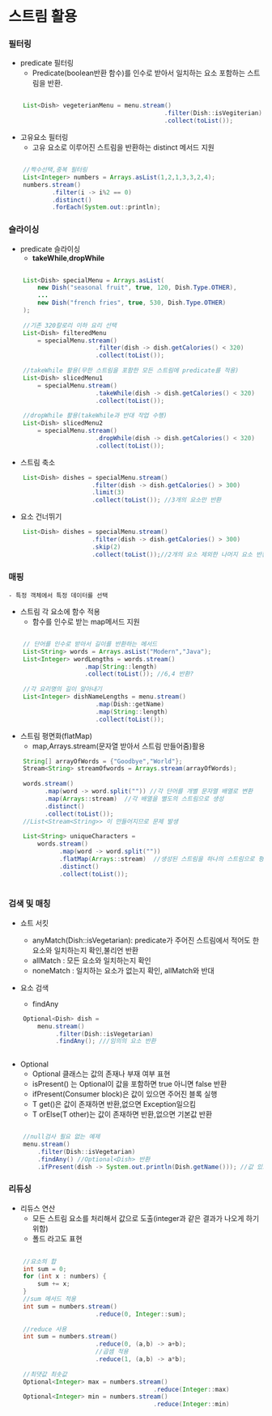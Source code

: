 # 스트림 활용

### 필터링
* predicate 필터링   
	- Predicate(boolean반환 함수)를 인수로 받아서 일치하는 요소 포함하는 스트림을 반환.
	
```java

	List<Dish> vegeterianMenu = menu.stream()
										   .filter(Dish::isVegiterian) //메서드 참조
										   .collect(toList());	
```
* 고유요소 필터링   
	- 고유 요소로 이루어진 스트림을 반환하는 distinct 메서드 지원
	
```java

	//짝수선택,중복 필터링
	List<Integer> numbers = Arrays.asList(1,2,1,3,3,2,4);
	numbers.stream()
			.filter(i -> i%2 == 0)
			.distinct()
			.forEach(System.out::println); 
```

### 슬라이싱
* predicate 슬라이싱   
	- **takeWhile**,**dropWhile**     
	
```java
	
	List<Dish> specialMenu = Arrays.asList(
		new Dish("seasonal fruit", true, 120, Dish.Type.OTHER),
		...
		new Dish("french fries", true, 530, Dish.Type.OTHER)
	);		
	
	//기존 320칼로리 이하 요리 선택
	List<Dish> filteredMenu
		= specialMenu.stream()
						.filter(dish -> dish.getCalories() < 320)
						.collect(toList());
						
	//takeWhile 활용(무한 스트림을 포함한 모든 스트림에 predicate를 적용)
	List<Dish> slicedMenu1
		= specialMenu.stream()
						.takeWhile(dish -> dish.getCalories() < 320)
						.collect(toList());
	
	//dropWhile 활용(takeWhile과 반대 작업 수행)
	List<Dish> slicedMenu2
		= specialMenu.stream()
						.dropWhile(dish -> dish.getCalories() < 320)
						.collect(toList());											
```

* 스트림 축소  
 
```java
	List<Dish> dishes = specialMenu.stream()
				       .filter(dish -> dish.getCalories() > 300)
				       .limit(3)
				       .collect(toList()); //3개의 요소만 반환   
```
	
* 요소 건너뛰기 

```java
	List<Dish> dishes = specialMenu.stream()
				       .filter(dish -> dish.getCalories() > 300)
				       .skip(2)
				       .collect(toList());//2개의 요소 제외한 나머지 요소 반환   
```

### 매핑
	- 특정 객체에서 특정 데이터를 선택   

* 스트림 각 요소에 함수 적용
	- 함수를 인수로 받는 map메서드 지원

```java   

	// 단어를 인수로 받아서 길이를 반환하는 메서드
	List<String> words = Arrays.asList("Modern","Java");
	List<Integer> wordLengths = words.stream()
					 .map(String::length)
					 .collect(toList()); //6,4 반환?
	
	//각 요리명의 길이 알아내기
	List<Integer> dishNameLengths = menu.stream()
					    .map(Dish::getName)
					    .map(String::length)
					    .collect(toList());
```

* 스트림 평면화(flatMap)    
	- map,Arrays.stream(문자열 받아서 스트림 만들어줌)활용

```java
	String[] arrayOfWords = {"Goodbye","World"};
	Stream<String> streamOfwords = Arrays.stream(arrayOfWords);
	
	words.stream()
		  .map(word -> word.split("")) //각 단어를 개별 문자열 배열로 변환
		  .map(Arrays::stream)	//각 배열을 별도의 스트림으로 생성
		  .distinct()
		  .collect(toList());
	//List<Stream<String>> 이 만들어지므로 문제 발생	
	
	List<String> uniqueCharacters = 
		words.stream()
			  .map(word -> word.split(""))
			  .flatMap(Arrays::stream)  //생성된 스트림을 하나의 스트림으로 평면화
			  .distinct()
			  .collect(toList());
	
```

### 검색 및 매칭   
* 쇼트 서킷
	- anyMatch(Dish::isVegetarian): predicate가 주어진 스트림에서 적어도 한 요소와 일치하는지 확인,불리언 반환
	- allMatch : 모든 요소와 일치하는지 확인
	- noneMatch : 일치하는 요소가 없는지 확인, allMatch와 반대

* 요소 검색
	- findAny

```java
	Optional<Dish> dish = 
		menu.stream()
			 .filter(Dish::isVegetarian)
			 .findAny(); ///임의의 요소 반환
	
```

* Optional   
	- Optional<T> 클래스는 값의 존재나 부재 여부 표현   
	- isPresent() 는 Optional이 값을 포함하면 true 아니면 false 반환   
	- ifPresent(Consumer<T> block)은 값이 있으면 주어진 블록 실행   
	- T get()은 값이 존재하면 반환,없으면 Exception일으킴   
	- T orElse(T other)는 값이 존재하면 반환,없으면 기본값 반환

```java

	//null검사 필요 없는 예제
	menu.stream()
		.filter(Dish::isVegetarian)
		.findAny() //Optional<Dish> 반환
		.ifPresent(dish -> System.out.println(Dish.getName())); //값 있으면 출력 없으면 안일어남
```


### 리듀싱

* 리듀스 연산    
	- 모든 스트림 요소를 처리해서 값으로 도출(integer과 같은 결과가 나오게 하기 위함)
	- 폴드 라고도 표현

```java
	
	//요소의 합
	int sum = 0;
	for (int x : numbers) {
		sum += x;
	}
	//sum 메서드 적용
	int sum = numbers.stream()
						.reduce(0, Integer::sum);
	
	//reduce 사용
	int sum = numbers.stream()
						.reduce(0, (a,b) -> a+b);
						//곱셈 적용 
						.reduce(1, (a,b) -> a*b);
	
	//최댓값 최솟값
	Optional<Integer> max = numbers.stream()
										.reduce(Integer::max)
	Optional<Integer> min = numbers.stream()
										.reduce(Integer::min)
```

	

	
	

	
